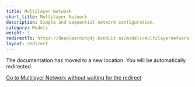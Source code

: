 ```yaml
---
title: Multilayer Network
short_title: Multilayer Network
description: Simple and sequential network configuration.
category: Models
weight: 3
redirectTo: https://deeplearning4j.konduit.ai/models/multilayernetwork
layout: redirect
---
```


The documentation has moved to a new location. You will be automatically redirected.
            
[Go to Multilayer Network without waiting for the redirect](https://deeplearning4j.konduit.ai/models/multilayernetwork)

        